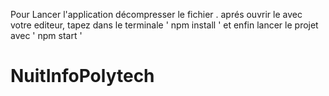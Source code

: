 Pour Lancer l'application
décompresser le fichier . aprés ouvrir le avec votre editeur, tapez dans le terminale ' npm install '
et enfin lancer le projet avec ' npm start '
# NuitInfoPolytech
